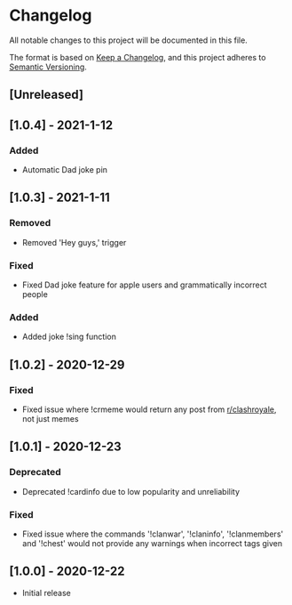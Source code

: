 # Changelog
All notable changes to this project will be documented in this file.

The format is based on [Keep a Changelog](https://keepachangelog.com/en/1.0.0/),
and this project adheres to [Semantic Versioning](https://semver.org/spec/v2.0.0.html).

## [Unreleased]

## [1.0.4] - 2021-1-12

### Added
- Automatic Dad joke pin

## [1.0.3] - 2021-1-11
### Removed 
- Removed 'Hey guys,' trigger

### Fixed
- Fixed Dad joke feature for apple users and grammatically incorrect people

### Added
- Added joke !sing function

## [1.0.2] - 2020-12-29

### Fixed
- Fixed issue where !crmeme would return any post from [r/clashroyale](https://www.reddit.com/r/clashroyale), not just memes

## [1.0.1] - 2020-12-23

### Deprecated
- Deprecated !cardinfo due to low popularity and unreliability

### Fixed
- Fixed issue where the commands '!clanwar', '!claninfo', '!clanmembers' and '!chest' would not provide any warnings when incorrect tags given

## [1.0.0] - 2020-12-22

- Initial release
